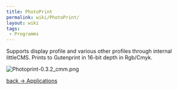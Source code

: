 ```yaml
---
title: PhotoPrint
permalink: wiki/PhotoPrint/
layout: wiki
tags:
 - Programms
---
```


Supports display profile and various other profiles through internal
littleCMS. Prints to Gutenprint in 16-bit depth in Rgb/Cmyk.

![](Photoprint-0.3.2_cmm.png "Photoprint-0.3.2_cmm.png")

[back -&gt; Applications](/wiki/Applications "wikilink")
